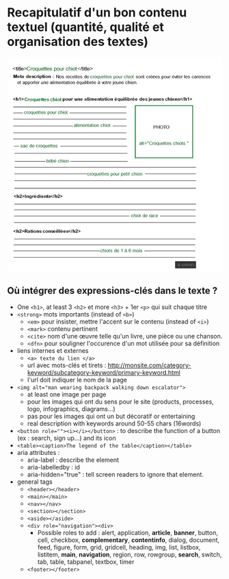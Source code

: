 # Recapitulatif d'un bon contenu textuel (quantité, qualité et organisation des textes)
![Mots-clés bien placés](https://github.com/Claire-Lavigne/Cours-Developper/blob/master/SEO/Images/bon-contenu.jpg)

## Où intégrer des expressions-clés dans le texte ?
- One `<h1>`, at least 3 `<h2>` et more `<h3>` + 1er `<p>` qui suit chaque titre
- `<strong>` mots importants (instead of `<b>`)
  - `<em>` pour insister, mettre l'accent sur le contenu (instead of `<i>`)
  - `<mark>` contenu pertinent
  - `<cite>` nom d'une œuvre telle qu'un livre, une pièce ou une chanson.
  - `<dfn>` pour souligner l'occurence d'un mot utilisée pour sa définition
- liens internes et externes
  - `<a> texte du lien </a>`
  - url avec mots-clés et tirets : http://monsite.com/category-keyword/subcategory-keyword/primary-keyword.html
  - l'url doit indiquer le nom de la page
- `<img alt="man wearing backpack walking down escalator">`
  - at least one image per page
  - pour les images qui ont du sens pour le site (products, processes, logo, infographics, diagrams...)
  - pas pour les images qui ont un but décoratif or entertaining
  - real description with keywords around 50-55 chars (16words)
- `<button role=""><i></i></button>` : to describe the function of a button (ex : search, sign up…) and its icon
- `<table><caption>The legend of the table</caption></table>`
- aria attributes :
  - aria-label : describe the element
  - aria-labelledby : id
  - aria-hidden="true" : tell screen readers to ignore that element.
- general tags
  - `<header></header>`
  - `<main></main> `
  - `<nav></nav>`
  - `<section></section>`
  - `<aside></aside>`
  - `<div role="navigation"><div>`
    - Possible roles to add : alert, application, **article**, **banner**, button, cell, checkbox, **complementary**, **contentinfo**, dialog, document, feed, figure, form, grid, gridcell, heading, img, list, listbox, listitem, **main**, **navigation**, region, row, rowgroup, **search**, switch, tab, table, tabpanel, textbox, timer
  - `<footer></footer>`
  
  
  
